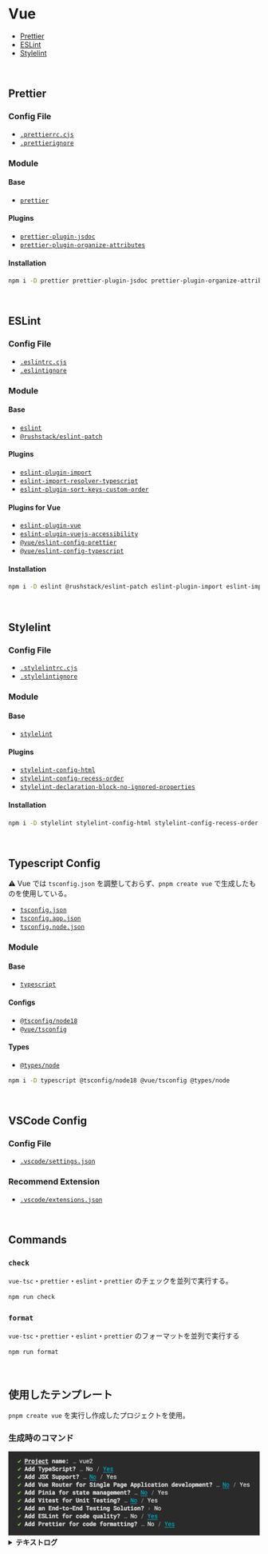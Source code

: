 # Vue

- [Prettier](https://prettier.io/)
- [ESLint](https://eslint.org/)
- [Stylelint](https://stylelint.io/)

<br />

## Prettier

### Config File

- [`.prettierrc.cjs`](./.prettierrc.cjs)
- [`.prettierignore`](./.prettierignore)

### Module

#### Base

- [`prettier`](https://www.npmjs.com/package/prettier)

#### Plugins

- [`prettier-plugin-jsdoc`](https://www.npmjs.com/package/prettier-plugin-jsdoc)
- [`prettier-plugin-organize-attributes`](https://www.npmjs.com/package/prettier-plugin-organize-attributes)

#### Installation

```bash
npm i -D prettier prettier-plugin-jsdoc prettier-plugin-organize-attributes
```

<br />

## ESLint

### Config File

- [`.eslintrc.cjs`](./.eslintrc.cjs)
- [`.eslintignore`](./.eslintignore)

### Module

#### Base

- [`eslint`](https://www.npmjs.com/package/eslint)
- [`@rushstack/eslint-patch`](https://www.npmjs.com/package/@rushstack/eslint-patch)

#### Plugins

- [`eslint-plugin-import`](https://www.npmjs.com/package/eslint-plugin-import)
- [`eslint-import-resolver-typescript`](https://www.npmjs.com/package/eslint-import-resolver-typescript)
- [`eslint-plugin-sort-keys-custom-order`](https://www.npmjs.com/package/eslint-plugin-sort-keys-custom-order)

#### Plugins for Vue

- [`eslint-plugin-vue`](https://www.npmjs.com/package/eslint-plugin-vue)
- [`eslint-plugin-vuejs-accessibility`](https://www.npmjs.com/package/eslint-plugin-vuejs-accessibility)
- [`@vue/eslint-config-prettier`](https://www.npmjs.com/package/@vue/eslint-config-prettier)
- [`@vue/eslint-config-typescript`](https://www.npmjs.com/package/@vue/eslint-config-typescript)

#### Installation

```bash
npm i -D eslint @rushstack/eslint-patch eslint-plugin-import eslint-import-resolver-typescript eslint-plugin-sort-keys-custom-order eslint-plugin-vue eslint-plugin-vuejs-accessibility @vue/eslint-config-prettier @vue/eslint-config-typescript
```

<br />

## Stylelint

### Config File

- [`.stylelintrc.cjs`](./.stylelintrc.cjs)
- [`.stylelintignore`](./.stylelintignore)

### Module

#### Base

- [`stylelint`](https://www.npmjs.com/package/stylelint)

#### Plugins

- [`stylelint-config-html`](https://www.npmjs.com/package/stylelint-config-html)
- [`stylelint-config-recess-order`](https://www.npmjs.com/package/stylelint-config-recess-order)
- [`stylelint-declaration-block-no-ignored-properties`](https://www.npmjs.com/package/stylelint-declaration-block-no-ignored-properties)

#### Installation

```bash
npm i -D stylelint stylelint-config-html stylelint-config-recess-order stylelint-declaration-block-no-ignored-properties
```

<br />

## Typescript Config

⚠️ Vue では `tsconfig.json` を調整しておらず、`pnpm create vue` で生成したものを使用している。

- [`tsconfig.json`](./tsconfig.json)
- [`tsconfig.app.json`](./tsconfig.app.json)
- [`tsconfig.node.json`](./tsconfig.node.json)

### Module

#### Base

- [`typescript`](https://www.npmjs.com/package/typescript)

#### Configs

- [`@tsconfig/node18`](https://www.npmjs.com/package/@tsconfig/node18)
- [`@vue/tsconfig`](https://www.npmjs.com/package/@vue/tsconfig)

#### Types

- [`@types/node`](https://www.npmjs.com/package/@types/node)

```bash
npm i -D typescript @tsconfig/node18 @vue/tsconfig @types/node
```

<br />

## VSCode Config

### Config File

- [`.vscode/settings.json`](./.vscode/settings.json)

### Recommend Extension

- [`.vscode/extensions.json`](./.vscode/extensions.json)

<br />

## Commands

### `check`

`vue-tsc`・`prettier`・`eslint`・`prettier` のチェックを並列で実行する。

```bash
npm run check
```

### `format`

`vue-tsc`・`prettier`・`eslint`・`prettier` のフォーマットを並列で実行する

```bash
npm run format
```

<br>

## 使用したテンプレート

`pnpm create vue` を実行し作成したプロジェクトを使用。

### 生成時のコマンド

<img alt="テンプレート生成時に選択した選択肢の画像" src="./docs/images/generate-template-command-log.png" />

<details>
  <summary><b>テキストログ</b></summary>
<div>

```zsh
✔ Project name: … vue
✔ Add TypeScript? …  Yes
✔ Add JSX Support? … No
✔ Add Vue Router for Single Page Application development? … No
✔ Add Pinia for state management? … No
✔ Add Vitest for Unit Testing? … No
✔ Add an End-to-End Testing Solution? › No
✔ Add ESLint for code quality? … Yes
✔ Add Prettier for code formatting? … Yes
```

</div>
</details>
